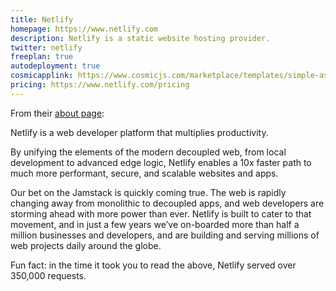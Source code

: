 ```yaml
---
title: Netlify
homepage: https://www.netlify.com
description: Netlify is a static website hosting provider.
twitter: netlify
freeplan: true
autodeployment: true
cosmicapplink: https://www.cosmicjs.com/marketplace/templates/simple-astro-blog
pricing: https://www.netlify.com/pricing
---
```


From their [about page](https://www.netlify.com/about/):

Netlify is a web developer platform that multiplies productivity.

By unifying the elements of the modern decoupled web, from local development to advanced edge logic, Netlify enables a 10x faster path to much more performant, secure, and scalable websites and apps.

Our bet on the Jamstack is quickly coming true. The web is rapidly changing away from monolithic to decoupled apps, and web developers are storming ahead with more power than ever. Netlify is built to cater to that movement, and in just a few years we’ve on-boarded more than half a million businesses and developers, and are building and serving millions of web projects daily around the globe.

Fun fact: in the time it took you to read the above, Netlify served over 350,000 requests.
